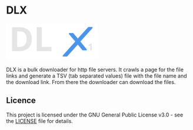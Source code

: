 # DLX

<img src="doc/logo.svg" width=250px>

DLX is a bulk downloader for http file servers. It crawls a page for the file links and generate a TSV (tab separated values) file with the file name and the download link. From there the downloader can download the files.

## Licence

This project is licensed under the GNU General Public License v3.0 - see the [LICENSE](LICENSE) file for details.
